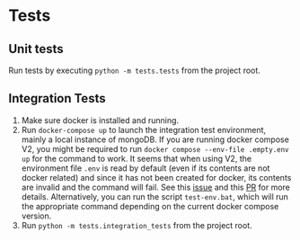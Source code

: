 # Tests

## Unit tests

Run tests by executing `python -m tests.tests` from the project root.

## Integration Tests

1. Make sure docker is installed and running.
2. Run `docker-compose up` to launch the integration test environment, mainly a local instance of mongoDB. If you are running docker compose V2, you might be required to run `docker compose --env-file .empty.env up` for the command to work. It seems that when using V2, the environment file `.env` is read by default (even if its contents are not docker related) and since it has not been created for docker, its contents are invalid and the command will fail. See this [issue](https://github.com/docker/compose/issues/6741) and this [PR](https://github.com/docker/compose/pull/6850) for more details. Alternatively, you can run the script `test-env.bat`, which will run the appropriate command depending on the current docker compose version.
3. Run `python -m tests.integration_tests` from the project root.